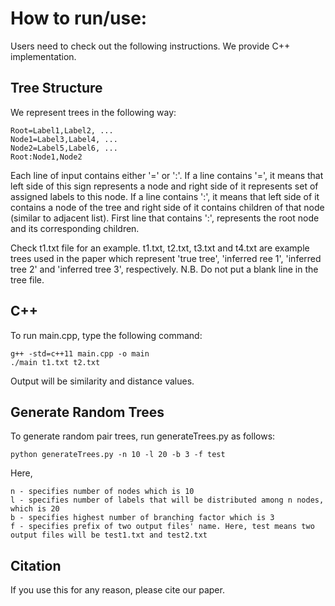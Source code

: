 # How to run/use:
Users need to check out the following instructions. We provide C++ implementation.

## Tree Structure
We represent trees in the following way:

```
Root=Label1,Label2, ...
Node1=Label3,Label4, ...
Node2=Label5,Label6, ...
Root:Node1,Node2
```
Each line of input contains either '=' or ':'. If a line contains '=', it means that left side of this sign represents a node and right side of it represents set of assigned labels to this node. If a line contains ':', it means that left side of it contains a node of the tree and right side of it contains children of that node (similar to adjacent list). First line that contains ':', represents the root node and its corresponding children. 

Check t1.txt file for an example. t1.txt, t2.txt, t3.txt and t4.txt are example trees used in the paper which represent 'true tree', 'inferred ree 1', 'inferred tree 2' and 'inferred tree 3', respectively. N.B. Do not put a blank line in the tree file.

## C++
To run main.cpp, type the following command:
```
g++ -std=c++11 main.cpp -o main
./main t1.txt t2.txt
```
Output will be similarity and distance values.

## Generate Random Trees
To generate random pair trees, run generateTrees.py as follows:
```
python generateTrees.py -n 10 -l 20 -b 3 -f test
```

Here,
```
n - specifies number of nodes which is 10
l - specifies number of labels that will be distributed among n nodes, which is 20
b - specifies highest number of branching factor which is 3
f - specifies prefix of two output files' name. Here, test means two output files will be test1.txt and test2.txt
```

## Citation

If you use this for any reason, please cite our paper.

